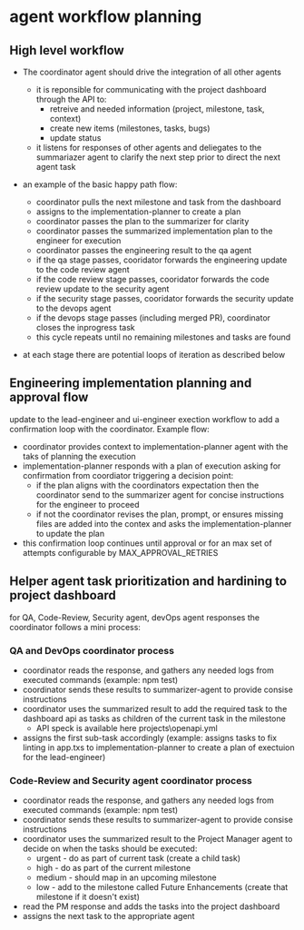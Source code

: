 # agent workflow planning

## High level workflow

- The coordinator agent should drive the integration of all other agents
    - it is reponsible for communicating with the project dashboard through the API to:
        - retreive and needed information (project, milestone, task, context)
        - create new items (milestones, tasks, bugs)
        - update status
    - it listens for responses of other agents and deliegates to the summariazer agent to clarify the next step prior to direct the next agent task

- an example of the basic happy path flow:
    - coordinator pulls the next milestone and task from the dashboard
    - assigns to the implementation-planner to create a plan
    - coordinator passes the plan to the summarizer for clarity
    - coordinator passes the summarized implementation plan to the engineer for execution
    - coordinator passes the engineering result to the qa agent
    - if the qa stage passes, cooridator forwards the engineering update to the code review agent
    - if the code review stage passes, cooridator forwards the code review update to the security agent
    - if the security stage passes, cooridator forwards the security update to the devops agent
    - if the devops stage passes (including merged PR), coordinator closes the inprogress task
    - this cycle repeats until no remaining milestones and tasks are found

- at each stage there are potential loops of iteration as described below

## Engineering implementation planning and approval flow
update to the lead-engineer and ui-engineer exection workflow to add a confirmation loop with the coordinator.
Example flow:
- coordinator provides context to implementation-planner agent with the taks of planning the execution
- implementation-planner responds with a plan of execution asking for confirmation from coordiator triggering a decision point:
    - if the plan aligns with the coordinators expectation then the coordinator send to the summarizer agent for concise instructions for the engineer to proceed
    - if not the coordinator revises the plan, prompt, or ensures missing files are added into the contex and asks the implementation-planner to update the plan
- this confirmation loop continues until approval or for an max set of attempts configurable by MAX_APPROVAL_RETRIES

## Helper agent task prioritization and hardining to project dashboard
for QA, Code-Review, Security agent, devOps agent responses the coordinator follows a mini process:
### QA and DevOps coordinator process
- coordinator reads the response, and gathers any needed logs from executed commands (example: npm test)
- coordinator sends these results to summarizer-agent to provide consise instructions
- coordinator uses the summarized result to add the required task to the dashboard api as tasks as children of the current task in the milestone
    - API speck is available here projects\openapi.yml  
- assigns the first sub-task accordingly (example: assigns tasks to fix linting in app.txs to implementation-planner to create a plan of exectuion for the lead-engineer)


### Code-Review and Security agent coordinator process
- coordinator reads the response, and gathers any needed logs from executed commands (example: npm test)
- coordinator sends these results to summarizer-agent to provide consise instructions
- coordinator uses the summarized result to the Project Manager agent to decide on when the tasks should be executed:
    - urgent - do as part of current task (create a child task)
    - high - do as part of the current milestone
    - medium - should map in an upcoming milestone
    - low - add to the milestone called Future Enhancements (create that milestone if it doesn't exist)
- read the PM response and adds the tasks into the project dashboard
- assigns the next task to the appropriate agent